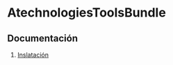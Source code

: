 AtechnologiesToolsBundle
========================

## Documentación

1. [Inslatación](Resources/doc/install.md)